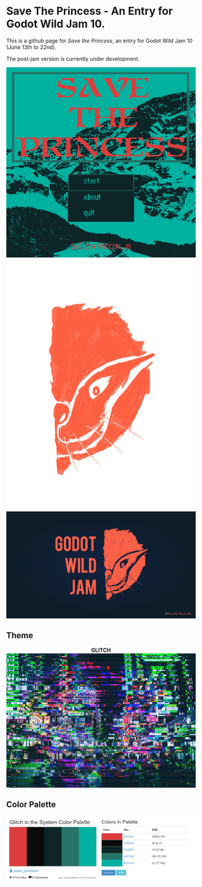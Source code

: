 # Save The Princess - An Entry for Godot Wild Jam 10.

This is a github page for *Save the Princess*, an entry for Godot Wild Jam 10 (June 13th to 22nd).

The post-jam version is currently under development.

<p align="center">
<img src="screenshots/screenshot_5.png"><br>
<img width="500" src="head_bg_less.png"><br>
<img src="GodotWildJam-wallpaper.png">
</p>

## Theme

<p align="center">
<b>GLITCH</b><br>
<img src="glitch.jpg">
</p>

## Color Palette

<p align="center">
<img src="glitch_in_the_system_color_palette.png">
</p>

